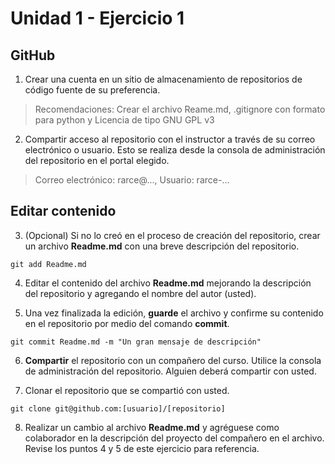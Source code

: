 # Unidad 1 - Ejercicio 1

## GitHub

1. Crear una cuenta en un sitio de almacenamiento de repositorios de código fuente de su preferencia.

> Recomendaciones: Crear el archivo Reame.md, .gitignore con formato para python y Licencia de tipo GNU GPL v3

2. Compartir acceso al repositorio con el instructor a través de su correo electrónico o usuario. Esto se realiza desde la consola de administración del repositorio en el portal elegido.

> Correo electrónico: rarce@..., Usuario: rarce-...

## Editar contenido

3. (Opcional) Si no lo creó en el proceso de creación del repositorio, crear un archivo **Readme.md** con una breve descripción del repositorio.

```
git add Readme.md
```

4. Editar el contenido del archivo **Readme.md** mejorando la descripción del repositorio y agregando el nombre del autor (usted).


5. Una vez finalizada la edición, **guarde** el archivo y confirme su contenido en el repositorio por medio del comando **commit**.

```
git commit Readme.md -m "Un gran mensaje de descripción"
```

6. **Compartir** el repositorio con un compañero del curso. Utilice la consola de administración del repositorio. Alguien deberá compartir con usted.

7. Clonar el repositorio que se compartió con usted.

```
git clone git@github.com:[usuario]/[repositorio]
```

8. Realizar un cambio al archivo **Readme.md** y agréguese como colaborador en la descripción del proyecto del compañero en el archivo. Revise los puntos 4 y 5 de este ejercicio para referencia.
